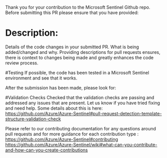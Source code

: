 Thank you for your contribution to the Microsoft Sentinel Github repo.
Before submitting this PR please ensure that you have provided:

# Description:  
   Details of the code changes in your submitted PR. What is being added/changed and why. 
   Providing descriptions for pull requests ensures, there is context to changes being made and greatly enhances the code review process.

#Testing
  If possible, the code has been tested in a Microsoft Sentinel environment and see that it works.


After the submission has been made, please look for:

#Validation Checks
   Checked that the validation checks are passing and addressed any issues that are present. Let us know if you have tried fixing and need help. 
   Some details about this is here: https://github.com/Azure/Azure-Sentinel#pull-request-detection-template-structure-validation-check

Please refer to our contributing documentation for any questions around pull requests and for more guidance for each contribution type :
https://github.com/Azure/Azure-Sentinel#contributing
https://github.com/Azure/Azure-Sentinel/wiki#what-can-you-contribute-and-how-can-you-create-contributions
